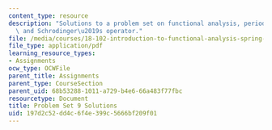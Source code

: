 ```yaml
---
content_type: resource
description: "Solutions to a problem set on functional analysis, periodic functions,\
  \ and Schrodinger\u2019s operator."
file: /media/courses/18-102-introduction-to-functional-analysis-spring-2009/197d2c52dd4c6f4e399c5666bf209f01_MIT18_102s09_sol_pset09.pdf
file_type: application/pdf
learning_resource_types:
- Assignments
ocw_type: OCWFile
parent_title: Assignments
parent_type: CourseSection
parent_uid: 68b53288-1011-a729-b4e6-66a483f77fbc
resourcetype: Document
title: Problem Set 9 Solutions
uid: 197d2c52-dd4c-6f4e-399c-5666bf209f01
---
```

